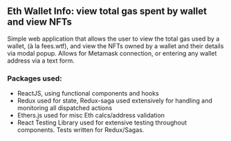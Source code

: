 ## Eth Wallet Info: view total gas spent by wallet and view NFTs
Simple web application that allows the user to view the total gas used by a wallet, (à la fees.wtf), and view the NFTs owned by a wallet and their details via modal popup.  Allows for Metamask connection, or entering any wallet address via a text form.  

### Packages used: 
* ReactJS, using functional components and hooks
* Redux used for state, Redux-saga used extensively for handling and monitoring all dispatched actions
* Ethers.js used for misc Eth calcs/address validation
* React Testing Library used for extensive testing throughout components.  Tests written for Redux/Sagas.  
